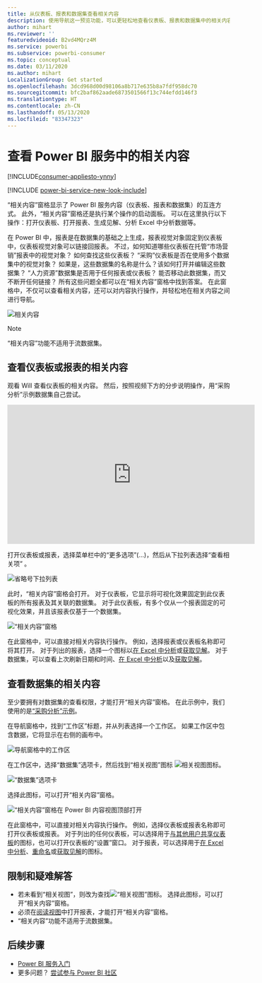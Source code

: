 ```yaml
---
title: 从仪表板、报表和数据集查看相关内容
description: 使用导航这一预览功能，可以更轻松地查看仪表板、报表和数据集中的相关内容
author: mihart
ms.reviewer: ''
featuredvideoid: B2vd4MQrz4M
ms.service: powerbi
ms.subservice: powerbi-consumer
ms.topic: conceptual
ms.date: 03/11/2020
ms.author: mihart
LocalizationGroup: Get started
ms.openlocfilehash: 3dcd968d00d98106a8b717e635b8a7fdf958dc70
ms.sourcegitcommit: bfc2baf862aade6873501566f13c744efdd146f3
ms.translationtype: HT
ms.contentlocale: zh-CN
ms.lasthandoff: 05/13/2020
ms.locfileid: "83347323"
---
```

# <a name="view-related-content-in-the-power-bi-service"></a>查看 Power BI 服务中的相关内容

[!INCLUDE[consumer-appliesto-ynny](../includes/consumer-appliesto-ynny.md)]

[!INCLUDE [power-bi-service-new-look-include](../includes/power-bi-service-new-look-include.md)]

“相关内容”窗格显示了 Power BI 服务内容（仪表板、报表和数据集）的互连方式。 此外，“相关内容”窗格还是执行某个操作的启动面板。 可以在这里执行以下操作：打开仪表板、打开报表、生成见解、分析 Excel 中分析数据等。  

在 Power BI 中，报表是在数据集的基础之上生成，报表视觉对象固定到仪表板中，仪表板视觉对象可以链接回报表。 不过，如何知道哪些仪表板在托管“市场营销”报表中的视觉对象？ 如何查找这些仪表板？ “采购”仪表板是否在使用多个数据集中的视觉对象？ 如果是，这些数据集的名称是什么？该如何打开并编辑这些数据集？ “人力资源”数据集是否用于任何报表或仪表板？ 能否移动此数据集，而又不断开任何链接？ 所有这些问题全都可以在“相关内容”窗格中找到答案。  在此窗格中，不仅可以查看相关内容，还可以对内容执行操作，并轻松地在相关内容之间进行导航。

![相关内容](./media/end-user-related/power-bi-list.png)

> [!NOTE]
> “相关内容”功能不适用于流数据集。
> 
> 

## <a name="view-related-content-for-a-dashboard-or-report"></a>查看仪表板或报表的相关内容
观看 Will 查看仪表板的相关内容。 然后，按照视频下方的分步说明操作，用“采购分析”示例数据集自己尝试。

<iframe width="560" height="315" src="https://www.youtube.com/embed/B2vd4MQrz4M#t=3m05s" frameborder="0" allowfullscreen></iframe>

打开仪表板或报表，选择菜单栏中的“更多选项”(…)，然后从下拉列表选择“查看相关项” 。

![省略号下拉列表](./media/end-user-related/power-bi-dropdown.png)

此时，“相关内容”窗格会打开。 对于仪表板，它显示将可视化效果固定到此仪表板的所有报表及其关联的数据集。 对于此仪表板，有多个仅从一个报表固定的可视化效果，并且该报表仅基于一个数据集。 

![“相关内容”窗格](./media/end-user-related/power-bi-view-related-dashboard.png)

在此窗格中，可以直接对相关内容执行操作。  例如，选择报表或仪表板名称即可将其打开。  对于列出的报表，选择一个图标以[在 Excel 中分析](../collaborate-share/service-analyze-in-excel.md)或[获取见解](end-user-insights.md)。 对于数据集，可以查看上次刷新日期和时间、[在 Excel 中分析](../collaborate-share/service-analyze-in-excel.md)以及[获取见解](end-user-insights.md)。  



## <a name="view-related-content-for-a-dataset"></a>查看数据集的相关内容
至少要拥有对数据集的查看权限，才能打开“相关内容”窗格。 在此示例中，我们使用的是[“采购分析”示例](../create-reports/sample-procurement.md)。

在导航窗格中，找到“工作区”标题，并从列表选择一个工作区。 如果工作区中包含数据，它将显示在右侧的画布中。 

![导航窗格中的工作区](./media/end-user-related/power-bi-workspace.png)


在工作区中，选择“数据集”选项卡，然后找到“相关视图”图标 ![相关视图图标](./media/end-user-related/power-bi-view-related-icon-new.png)。 

![“数据集”选项卡](./media/end-user-related/power-bi-related-dataset.png)

选择此图标，可以打开“相关内容”窗格。

![“相关内容”窗格在 Power BI 内容视图顶部打开](media/end-user-related/power-bi-dataset.png)

在此窗格中，可以直接对相关内容执行操作。 例如，选择仪表板或报表名称即可打开仪表板或报表。  对于列出的任何仪表板，可以选择用于[与其他用户共享仪表板](../collaborate-share/service-share-dashboards.md)的图标，也可以打开仪表板的“设置”窗口。 对于报表，可以选择用于[在 Excel 中分析](../collaborate-share/service-analyze-in-excel.md)、[重命名](../create-reports/service-rename.md)或[获取见解](end-user-insights.md)的图标。  

## <a name="limitations-and-troubleshooting"></a>限制和疑难解答
* 若未看到“相关视图”，则改为查找![“相关视图”图标](./media/end-user-related/power-bi-view-related-icon-new.png)。 选择此图标，可以打开“相关内容”窗格。
* 必须在[阅读视图](end-user-reading-view.md)中打开报表，才能打开“相关内容”窗格。
* “相关内容”功能不适用于流数据集。

## <a name="next-steps"></a>后续步骤
* [Power BI 服务入门](../fundamentals/service-get-started.md)
* 更多问题？ [尝试参与 Power BI 社区](https://community.powerbi.com/)
